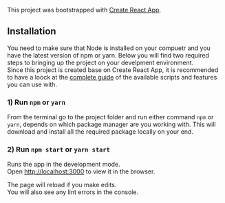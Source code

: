 This project was bootstrapped with [Create React App](https://github.com/facebookincubator/create-react-app).

## Installation
You need to make sure that Node is installed on your compuetr and you have the latest version of npm or yarn. Below you will find two required steps to bringing up the project on your develpment environment.<br> Since this project is created base on Create React App, it is recommended to have a loock at the [complete guide](https://github.com/facebookincubator/create-react-app/blob/master/packages/react-scripts/template/README.md) of the available scripts and features you can use with.

### 1) Run `npm` or `yarn`
From the terminal go to the project folder and run either command `npm` or `yarn`, depends on which package manager are you working with. This will download and install all the required package locally on your end.<br>

### 2) Run `npm start` or `yarn start`

Runs the app in the development mode.<br>
Open [http://localhost:3000](http://localhost:3000) to view it in the browser.

The page will reload if you make edits.<br>
You will also see any lint errors in the console.

 